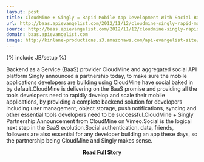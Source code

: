 ```yaml
---
layout: post
title: CloudMine + Singly = Rapid Mobile App Development With Social Baked In
url: http://baas.apievangelist.com/2012/11/12/cloudmine-singly-rapid-mobile-app-development-with-social-baked-in/
source: http://baas.apievangelist.com/2012/11/12/cloudmine-singly-rapid-mobile-app-development-with-social-baked-in/
domain: baas.apievangelist.com
image: http://kinlane-productions.s3.amazonaws.com/api-evangelist-site/blog/cloudmine-logo.png
---
```

{% include JB/setup %}<p>Backend as a Service (BaaS) provider CloudMine and aggregated social API platform Singly announced a partnership today, to make sure the mobile applications developers are building using CloudMine have social baked in by default.CloudMine is delivering on the BaaS promise and providing all the tools developers need to rapidly develop and scale their mobile applications, by providing a complete backend solution for developers including user management, object storage, push notifications, syncing and other essential tools developers need to be successful.CloudMine + Singly Partnership Announcement from CloudMine on Vimeo.Social is the logical next step in the BaaS evolution.Social authentication, data, friends, followers are also essential for any developer building an app these days, so the partnership being CloudMine and Singly makes sense.</p>
<center><p><a href="http://baas.apievangelist.com/2012/11/12/cloudmine-singly-rapid-mobile-app-development-with-social-baked-in/" style='padding:25px; font-sze:18px; font-weight: bold;'>Read Full Story</a></p></center>
